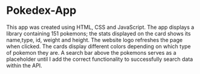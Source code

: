 # Pokedex-App

This app was created using HTML, CSS and JavaScript. The app displays a library containing 151 pokemons; the stats displayed
on the card shows its name,type, id, weight and height. 
The website logo refreshes the page when clicked. The cards display different colors depending on which type of pokemon they are.
A search bar above the pokemons serves as a placeholder until I add the correct functionality to successfully search data within the API.
